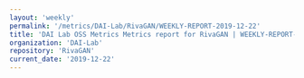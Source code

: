 ```yaml
---
layout: 'weekly'
permalink: '/metrics/DAI-Lab/RivaGAN/WEEKLY-REPORT-2019-12-22'
title: 'DAI Lab OSS Metrics Metrics report for RivaGAN | WEEKLY-REPORT-2019-12-22'
organization: 'DAI-Lab'
repository: 'RivaGAN'
current_date: '2019-12-22'
---
```

